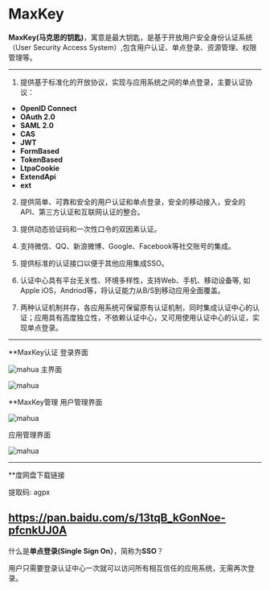 # MaxKey
**MaxKey(马克思的钥匙)**，寓意是最大钥匙，是基于开放用户安全身份认证系统（User Security Access System）,包含用户认证、单点登录、资源管理、权限管理等。

------------

1.  提供基于标准化的开放协议，实现与应用系统之间的单点登录，主要认证协议：

- **OpenID Connect**
- **OAuth 2.0**
- **SAML 2.0**
- **CAS**
- **JWT**
- **FormBased**
- **TokenBased**
- **LtpaCookie**
- **ExtendApi**
- **ext**

2.  提供简单、可靠和安全的用户认证和单点登录，安全的移动接入，安全的API、第三方认证和互联网认证的整合。

3. 提供动态验证码和一次性口令的双因素认证。

4. 支持微信、QQ、新浪微博、Google、Facebook等社交账号的集成。

5. 提供标准的认证接口以便于其他应用集成SSO。

6. 认证中心具有平台无关性、环境多样性，支持Web、手机、移动设备等, 如Apple iOS，Andriod等，将认证能力从B/S到移动应用全面覆盖。

7. 两种认证机制并存，各应用系统可保留原有认证机制，同时集成认证中心的认证；应用具有高度独立性，不依赖认证中心，又可用使用认证中心的认证，实现单点登录。

------------
**MaxKey认证
登录界面

![mahua](https://github.com/shimingxy/MaxKey/blob/master/maxkey_login.png)
主界面

![mahua](https://github.com/shimingxy/MaxKey/blob/master/maxkey_index.png)

**MaxKey管理
用户管理界面

![mahua](https://github.com/shimingxy/MaxKey/blob/master/maxkey_mgt_users.png)

应用管理界面

![mahua](https://github.com/shimingxy/MaxKey/blob/master/maxkey_mgt_apps.png)

------------
**度网盘下载链接

提取码: agpx 

https://pan.baidu.com/s/13tqB_kGonNoe-pfcnkUJ0A 
------------


什么是**单点登录(Single Sign On）**，简称为**SSO**？

  用户只需要登录认证中心一次就可以访问所有相互信任的应用系统，无需再次登录。
